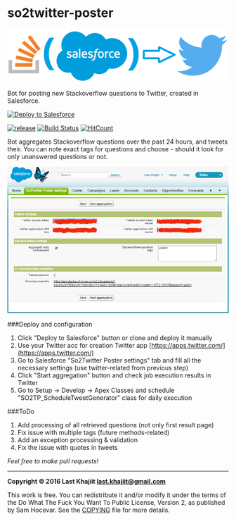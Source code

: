 # so2twitter-poster

<p align="center">
  <img src="images/so2tp_logo.png" alt="logo"/>
</p>


Bot for posting new Stackoverflow questions to Twitter, created in Salesforce.


<a href="https://githubsfdeploy.herokuapp.com/?owner=last-khajiit&repo=so2twitter-poster">
  <img alt="Deploy to Salesforce"
       src="https://raw.githubusercontent.com/afawcett/githubsfdeploy/master/src/main/webapp/resources/img/deploy.png">
</a>

[![release](https://img.shields.io/badge/release-v0.2-brightgreen.png?style=default)](https://github.com/last-khajiit/so2twitter-poster/releases/latest) [![Build Status](https://travis-ci.org/last-khajiit/so2twitter-poster.svg?branch=master)](https://travis-ci.org/last-khajiit/so2twitter-poster) [![HitCount](https://hitt.herokuapp.com/last-khajiit/so2twitter-poster.svg)](https://github.com/last-khajiit/so2twitter-poster)

Bot aggregates Stackoverflow questions over the past 24 hours, and tweets their. You can note exact tags for questions and choose - should it look for only unanswered questions or not.

![Screenshot](images/settings-page.png)

###Deploy and configuration 
1. Click "Deploy to Salesforce" button or clone and deploy it manually
2. Use your Twitter acc for creation Twitter app [https://apps.twitter.com/](https://apps.twitter.com/)
3. Go to Salesforce "So2Twitter Poster settings" tab and fill all the necessary settings  (use twitter-related from previous step)
4. Click "Start aggregation" button and check job execution results in Twitter
5. Go to Setup -> Develop -> Apex Classes and schedule "SO2TP_ScheduleTweetGenerator" class for daily execution

###ToDo
1. Add processing of all retrieved questions (not only first result page)
2. Fix issue with multiple tags (future methods-related)
3. Add an exception processing & validation
4. Fix the issue with quotes in tweets



*Feel free to make pull requests!*


---

**Copyright © 2016 Last Khajiit <last.khajiit@gmail.com>**

This work is free. You can redistribute it and/or modify it under the
terms of the Do What The Fuck You Want To Public License, Version 2,
as published by Sam Hocevar. See the [COPYING](copying.txt) file for more details.

